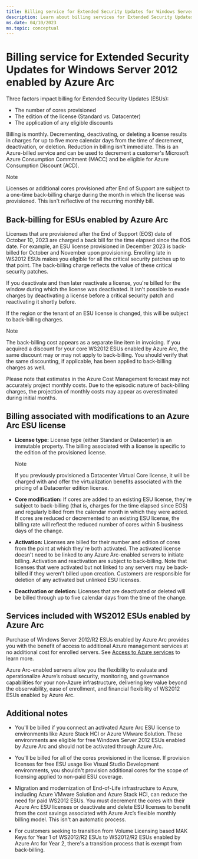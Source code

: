 ```yaml
---
title: Billing service for Extended Security Updates for Windows Server 2012 through Azure Arc
description: Learn about billing services for Extended Security Updates for Windows Server 2012 enabled by Azure Arc.
ms.date: 04/10/2023
ms.topic: conceptual
---
```


# Billing service for Extended Security Updates for Windows Server 2012 enabled by Azure Arc

Three factors impact billing for Extended Security Updates (ESUs):

- The number of cores provisioned
- The edition of the license (Standard vs. Datacenter)
- The application of any eligible discounts

Billing is monthly. Decrementing, deactivating, or deleting a license results in charges for up to five more calendar days from the time of decrement, deactivation, or deletion. Reduction in billing isn't immediate. This is an Azure-billed service and can be used to decrement a customer's Microsoft Azure Consumption Commitment (MACC) and be eligible for Azure Consumption Discount (ACD).

> [!NOTE]
> Licenses or additional cores provisioned after End of Support are subject to a one-time back-billing charge during the month in which the license was provisioned. This isn't reflective of the recurring monthly bill.

## Back-billing for ESUs enabled by Azure Arc

Licenses that are provisioned after the End of Support (EOS) date of October 10, 2023 are charged a back bill for the time elapsed since the EOS date. For example, an ESU license provisioned in December 2023 is back-billed for October and November upon provisioning. Enrolling late in WS2012 ESUs makes you eligible for all the critical security patches up to that point. The back-billing charge reflects the value of these critical security patches.

If you deactivate and then later reactivate a license, you're billed for the window during which the license was deactivated. It isn't possible to evade charges by deactivating a license before a critical security patch and reactivating it shortly before.

If the region or the tenant of an ESU license is changed, this will be subject to back-billing charges.

> [!NOTE]
> The back-billing cost appears as a separate line item in invoicing. If you acquired a discount for your core WS2012 ESUs enabled by Azure Arc, the same discount may or may not apply to back-billing. You should verify that the same discounting, if applicable, has been applied to back-billing charges as well.
> 

Please note that estimates in the Azure Cost Management forecast may not accurately project monthly costs. Due to the episodic nature of back-billing charges, the projection of monthly costs may appear as overestimated during initial months.

## Billing associated with modifications to an Azure Arc ESU license

- **License type:** License type (either Standard or Datacenter) is an immutable property. The billing associated with a license is specific to the edition of the provisioned license.

    > [!NOTE]
    > If you previously provisioned a Datacenter Virtual Core license, it will be charged with and offer the virtualization benefits associated with the pricing of a Datacenter edition license.
    > 

- **Core modification:** If cores are added to an existing ESU license, they're subject to back-billing (that is, charges for the time elapsed since EOS) and regularly billed from the calendar month in which they were added. If cores are reduced or decremented to an existing ESU license, the billing rate will reflect the reduced number of cores within 5 business days of the change.

- **Activation:** Licenses are billed for their number and edition of cores from the point at which they're both activated. The activated license doesn't need to be linked to any Azure Arc-enabled servers to initiate billing. Activation and reactivation are subject to back-billing. Note that licenses that were activated but not linked to any servers may be back-billed if they weren't billed upon creation. Customers are responsible for deletion of any activated but unlinked ESU licenses.

- **Deactivation or deletion:** Licenses that are deactivated or deleted will be billed through up to five calendar days from the time of the change.

## Services included with WS2012 ESUs enabled by Azure Arc

Purchase of Windows Server 2012/R2 ESUs enabled by Azure Arc provides you with the benefit of access to additional Azure management services at no additional cost for enrolled servers. See [Access to Azure services](prepare-extended-security-updates.md#access-to-azure-services) to learn more.

Azure Arc-enabled servers allow you the flexibility to evaluate and operationalize Azure’s robust security, monitoring, and governance capabilities for your non-Azure infrastructure, delivering key value beyond the observability, ease of enrollment, and financial flexibility of WS2012 ESUs enabled by Azure Arc. 

## Additional notes

- You'll be billed if you connect an activated Azure Arc ESU license to environments like Azure Stack HCI or Azure VMware Solution. These environments are eligible for free Windows Server 2012 ESUs enabled by Azure Arc and should not be activated through Azure Arc.

- You'll be billed for all of the cores provisioned in the license. If provision licenses for free ESU usage like Visual Studio Development environments, you shouldn't provision additional cores for the scope of licensing applied to non-paid ESU coverage.

- Migration and modernization of End-of-Life infrastructure to Azure, including Azure VMware Solution and Azure Stack HCI, can reduce the need for paid WS2012 ESUs. You must decrement the cores with their Azure Arc ESU licenses or deactivate and delete ESU licenses to benefit from the cost savings associated with Azure Arc’s flexible monthly billing model. This isn't an automatic process.
 
- For customers seeking to transition from Volume Licensing based MAK Keys for Year 1 of WS2012/R2 ESUs to WS2012/R2 ESUs enabled by Azure Arc for Year 2, there's a transition process that is exempt from back-billing. 

